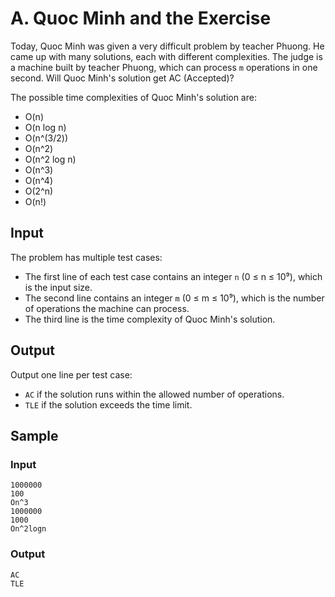 # A. Quoc Minh and the Exercise

Today, Quoc Minh was given a very difficult problem by teacher Phuong. He came up with many solutions, each with different complexities. The judge is a machine built by teacher Phuong, which can process `m` operations in one second. Will Quoc Minh's solution get AC (Accepted)?

The possible time complexities of Quoc Minh's solution are:
- O(n)
- O(n log n)
- O(n^(3/2))
- O(n^2)
- O(n^2 log n)
- O(n^3)
- O(n^4)
- O(2^n)
- O(n!)

## Input

The problem has multiple test cases:

- The first line of each test case contains an integer `n` (0 ≤ n ≤ 10⁹), which is the input size.
- The second line contains an integer `m` (0 ≤ m ≤ 10⁹), which is the number of operations the machine can process.
- The third line is the time complexity of Quoc Minh's solution.

## Output

Output one line per test case:
- `AC` if the solution runs within the allowed number of operations.
- `TLE` if the solution exceeds the time limit.

## Sample

### Input
```
1000000  
100  
On^3  
1000000  
1000  
On^2logn
```

### Output
```
AC  
TLE
```
